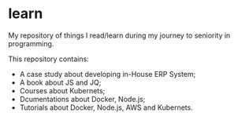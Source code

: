 # learn
My repository of things I read/learn during my journey to seniority in programming.

This repository contains:
  - A case study about developing in-House ERP System;
  - A book about JS and JQ;
  - Courses about Kubernets;
  - Dcumentations about Docker, Node.js;
  - Tutorials about Docker, Node.js, AWS and Kubernets.
